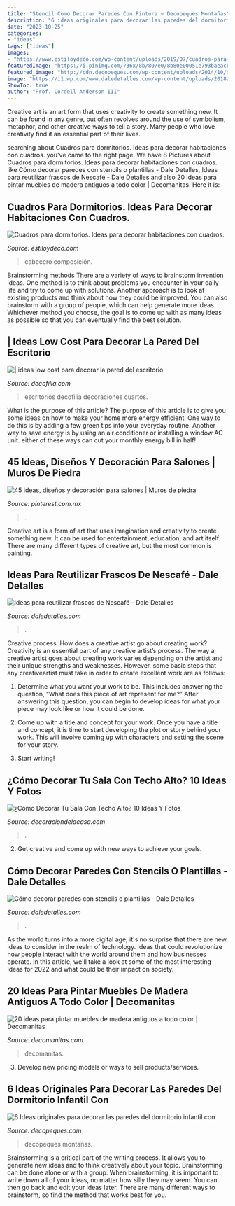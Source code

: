 ```yaml
---
title: "Stencil Como Decorar Paredes Con Pintura ~ Decopeques Montañas"
description: "6 ideas originales para decorar las paredes del dormitorio infantil con"
date: "2023-10-25"
categories:
- "ideas"
tags: ["ideas"]
images:
- "https://www.estiloydeco.com/wp-content/uploads/2019/07/cuadros-para-dormitorios-1.jpg"
featuredImage: "https://i.pinimg.com/736x/8b/80/e0/8b80e00051e793baeacb7714a2a2db2c.jpg"
featured_image: "http://cdn.decopeques.com/wp-content/uploads/2014/10/decoracion-habitacion-infantil-monta%C3%B1as.jpg"
image: "https://i1.wp.com/www.daledetalles.com/wp-content/uploads/2018/01/frascos-de-nescafe-decorados9.jpg?resize=640%2C480"
ShowToc: true
author: "Prof. Cordell Anderson III"
---
```



Creative art is an art form that uses creativity to create something new. It can be found in any genre, but often revolves around the use of symbolism, metaphor, and other creative ways to tell a story. Many people who love creativity find it an essential part of their lives.

	

		
searching about Cuadros para dormitorios. Ideas para decorar habitaciones con cuadros. you've came to the right page. We have 8 Pictures about Cuadros para dormitorios. Ideas para decorar habitaciones con cuadros. like Cómo decorar paredes con stencils o plantillas - Dale Detalles, Ideas para reutilizar frascos de Nescafé - Dale Detalles and also 20 ideas para pintar muebles de madera antiguos a todo color | Decomanitas. Here it is:
		
    
## Cuadros Para Dormitorios. Ideas Para Decorar Habitaciones Con Cuadros.

<img loading=lazy src="https://www.estiloydeco.com/wp-content/uploads/2019/07/cuadros-para-dormitorios-1.jpg" onerror="this.onerror=null;this.src='https://tse3.mm.bing.net/th?id=OIP.jKQtVHWQHj2MMF2BSyBtVAHaLI&amp;pid=15.1';" alt="Cuadros para dormitorios. Ideas para decorar habitaciones con cuadros.">

_Source: estiloydeco.com_

>cabecero composición. 

	

Brainstorming methods
There are a variety of ways to brainstorm invention ideas. One method is to think about problems you encounter in your daily life and try to come up with solutions. Another approach is to look at existing products and think about how they could be improved. You can also brainstorm with a group of people, which can help generate more ideas. Whichever method you choose, the goal is to come up with as many ideas as possible so that you can eventually find the best solution.

    
## | Ideas Low Cost Para Decorar La Pared Del Escritorio

<img loading=lazy src="https://decofilia.com/blog/wp-content/uploads/2016/02/decoracion-escritorios-21.jpg" onerror="this.onerror=null;this.src='https://tse4.mm.bing.net/th?id=OIP.SLWKOBbcPsBiJnpEFy5f1AHaEo&amp;pid=15.1';" alt="| ideas low cost para decorar la pared del escritorio">

_Source: decofilia.com_

>escritorios decofilia decoraciones cuartos. 

	

What is the purpose of this article?
The purpose of this article is to give you some ideas on how to make your home more energy efficient. One way to do this is by adding a few green tips into your everyday routine. Another way to save energy is by using an air conditioner or installing a window AC unit. either of these ways can cut your monthly energy bill in half!

    
## 45 Ideas, Diseños Y Decoración Para Salones | Muros De Piedra

<img loading=lazy src="https://i.pinimg.com/736x/8b/80/e0/8b80e00051e793baeacb7714a2a2db2c.jpg" onerror="this.onerror=null;this.src='https://tse1.mm.bing.net/th?id=OIP.x1-Ct88BlGQS7_SqWJX63gAAAA&amp;pid=15.1';" alt="45 ideas, diseños y decoración para salones | Muros de piedra">

_Source: pinterest.com.mx_

>. 

	

Creative art is a form of art that uses imagination and creativity to create something new. It can be used for entertainment, education, and art itself. There are many different types of creative art, but the most common is painting.

    
## Ideas Para Reutilizar Frascos De Nescafé - Dale Detalles

<img loading=lazy src="https://i1.wp.com/www.daledetalles.com/wp-content/uploads/2018/01/frascos-de-nescafe-decorados9.jpg?resize=640%2C480" onerror="this.onerror=null;this.src='https://tse1.mm.bing.net/th?id=OIP.4ukMu2HsznFSuIq7Fv1u2AHaFj&amp;pid=15.1';" alt="Ideas para reutilizar frascos de Nescafé - Dale Detalles">

_Source: daledetalles.com_

>. 

	

Creative process: How does a creative artist go about creating work?
Creativity is an essential part of any creative artist’s process. The way a creative artist goes about creating work varies depending on the artist and their unique strengths and weaknesses. However, some basic steps that any creativeartist must take in order to create excellent work are as follows:
1. Determine what you want your work to be. This includes answering the question, “What does this piece of art represent for me?” After answering this question, you can begin to develop ideas for what your piece may look like or how it could be done.

2. Come up with a title and concept for your work. Once you have a title and concept, it is time to start developing the plot or story behind your work. This will involve coming up with characters and setting the scene for your story.

3. Start writing!

    
## ¿Cómo Decorar Tu Sala Con Techo Alto? 10 Ideas Y Fotos

<img loading=lazy src="https://i1.wp.com/decoraciondelacasa.com/wp-content/uploads/2016/10/decorar-sala-techo-alto-7.jpg?ssl=1" onerror="this.onerror=null;this.src='https://tse2.mm.bing.net/th?id=OIP.PeCgcjPwRhyKZmXCX3aZXgHaLG&amp;pid=15.1';" alt="¿Cómo Decorar Tu Sala Con Techo Alto? 10 Ideas Y Fotos">

_Source: decoraciondelacasa.com_

>. 

	

2. Get creative and come up with new ways to achieve your goals.

    
## Cómo Decorar Paredes Con Stencils O Plantillas - Dale Detalles

<img loading=lazy src="https://www.daledetalles.com/wp-content/uploads/2020/06/como-decorar-paredes-con-stencils3-696x748.jpg" onerror="this.onerror=null;this.src='https://tse4.mm.bing.net/th?id=OIP.nHUzgd22mVvpIYsRVPOZOQHaH9&amp;pid=15.1';" alt="Cómo decorar paredes con stencils o plantillas - Dale Detalles">

_Source: daledetalles.com_

>. 

	

As the world turns into a more digital age, it's no surprise that there are new ideas to consider in the realm of technology. Ideas that could revolutionize how people interact with the world around them and how businesses operate. In this article, we'll take a look at some of the most interesting ideas for 2022 and what could be their impact on society.

    
## 20 Ideas Para Pintar Muebles De Madera Antiguos A Todo Color | Decomanitas

<img loading=lazy src="https://www.decomanitas.com/wp-content/uploads/2015/05/20-ideas-para-pintar-muebles-de-madera-antiguos-a-todo-color-6-467x700.jpg" onerror="this.onerror=null;this.src='https://tse4.mm.bing.net/th?id=OIP.dLh9YefjrQzEssJI6MUmVAAAAA&amp;pid=15.1';" alt="20 ideas para pintar muebles de madera antiguos a todo color | Decomanitas">

_Source: decomanitas.com_

>decomanitas. 

	

3. Develop new pricing models or ways to sell products/services.

    
## 6 Ideas Originales Para Decorar Las Paredes Del Dormitorio Infantil Con

<img loading=lazy src="http://cdn.decopeques.com/wp-content/uploads/2014/10/decoracion-habitacion-infantil-monta%C3%B1as.jpg" onerror="this.onerror=null;this.src='https://tse3.mm.bing.net/th?id=OIP.noaBDYXvageT36hU3DPO9wHaJ5&amp;pid=15.1';" alt="6 Ideas originales para decorar las paredes del dormitorio infantil con">

_Source: decopeques.com_

>decopeques montañas. 

	

Brainstorming is a critical part of the writing process. It allows you to generate new ideas and to think creatively about your topic. Brainstorming can be done alone or with a group. When brainstorming, it is important to write down all of your ideas, no matter how silly they may seem. You can then go back and edit your ideas later. There are many different ways to brainstorm, so find the method that works best for you.

